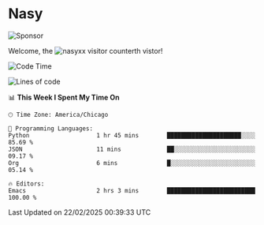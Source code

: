 # Nasy

<!--
<p align="center">
<img height="200" src="https://github-readme-stats.vercel.app/api?username=nasyxx&count_private=true&show_icons=true&theme=dracula&include_all_commits=true"/>
<img height="200" src="https://github-readme-stats.vercel.app/api/top-langs/?username=nasyxx&theme=dracula&hide=html,jupyter+notebook&count_private=true&show_icons=true"/>
</p>

  
----------------
-->

![Sponsor](https://img.shields.io/static/v1.svg?label=Sponsor&message=%E2%9D%A4&logo=GitHub&style=flat&color=pink)
 
Welcome, the ![nasyxx visitor counter](https://count.getloli.com/get/@nasyxx?theme=rule34)th vistor!
 
<!--START_SECTION:waka-->
![Code Time](http://img.shields.io/badge/Code%20Time-4%2C733%20hrs%2025%20mins-blue)

![Lines of code](https://img.shields.io/badge/From%20Hello%20World%20I%27ve%20Written-6.3%20million%20lines%20of%20code-blue)

📊 **This Week I Spent My Time On** 

```text
🕑︎ Time Zone: America/Chicago

💬 Programming Languages: 
Python                   1 hr 45 mins        █████████████████████░░░░   85.69 % 
JSON                     11 mins             ██░░░░░░░░░░░░░░░░░░░░░░░   09.17 % 
Org                      6 mins              █░░░░░░░░░░░░░░░░░░░░░░░░   05.14 % 

🔥 Editors: 
Emacs                    2 hrs 3 mins        █████████████████████████   100.00 % 
```


 Last Updated on 22/02/2025 00:39:33 UTC
<!--END_SECTION:waka-->

<!-- ![visitors](https://visitor-badge.laobi.icu/badge?page_id=nasyxx.nasyxx) -->
